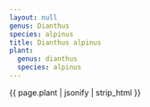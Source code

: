 ```yaml
---
layout: null
genus: Dianthus
species: alpinus
title: Dianthus alpinus
plant:
  genus: dianthus
  species: alpinus
---
```

{{ page.plant | jsonify | strip_html }}

